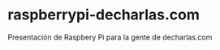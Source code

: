 raspberrypi-decharlas.com
====================================

Presentación de Raspbery Pi para la gente de decharlas.com
